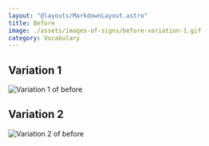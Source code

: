 ```yaml
---
layout: "@layouts/MarkdownLayout.astro"
title: Before
image: ./assets/images-of-signs/before-variation-1.gif
category: Vocabulary
---
```


## Variation 1

![Variation 1 of before](@signs/before-variation-1.gif)

## Variation 2

![Variation 2 of before](@signs/before-variation-2.gif)

